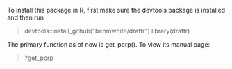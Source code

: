 To install this package in R, first make sure the devtools package is installed and then run

>devtools::install_github("benmwhite/draftr")
>library(draftr)

The primary function as of now is get_porp(). To view its manual page:

>?get_porp


